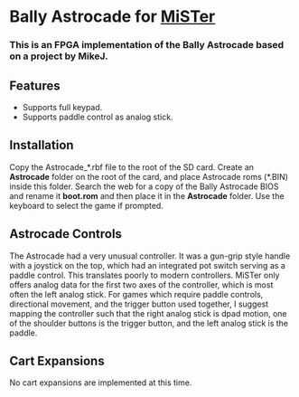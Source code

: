 # Bally Astrocade for [MiSTer](https://github.com/MiSTer-devel/Main_MiSTer/wiki)

### This is an FPGA implementation of the Bally Astrocade based on a project by MikeJ.

## Features
 * Supports full keypad.
 * Supports paddle control as analog stick.

## Installation
Copy the Astrocade_\*.rbf file to the root of the SD card. Create an **Astrocade** folder on the root of the card, and place Astrocade roms (\*.BIN) inside this folder. Search the web for a copy of the Bally Astrocade BIOS and rename it **boot.rom** and then place it in the **Astrocade** folder. Use the keyboard to select the game if prompted.

## Astrocade Controls
The Astrocade had a very unusual controller. It was a gun-grip style handle with a joystick on the top, which had an integrated pot switch serving as a paddle control. This translates poorly to modern controllers. MiSTer only offers analog data for the first two axes of the controller, which is most often the left analog stick. For games which require paddle controls, directional movement, and the trigger button used together, I suggest mapping the controller such that the right analog stick is dpad motion, one of the shoulder buttons is the trigger button, and the left analog stick is the paddle.

## Cart Expansions
No cart expansions are implemented at this time.
